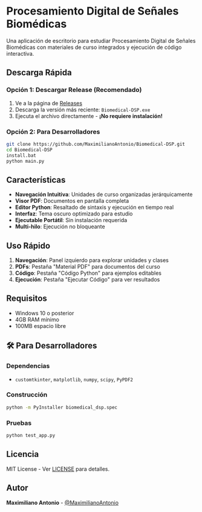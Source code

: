 # Procesamiento Digital de Señales Biomédicas

Una aplicación de escritorio para estudiar Procesamiento Digital de Señales Biomédicas con materiales de curso integrados y ejecución de código interactiva.

##  Descarga Rápida

### Opción 1: Descargar Release (Recomendado)
1. Ve a la página de [Releases](https://github.com/MaximilianoAntonio/Biomedical-DSP/releases)
2. Descarga la versión más reciente: `Biomedical-DSP.exe`
3. Ejecuta el archivo directamente - **¡No requiere instalación!**

### Opción 2: Para Desarrolladores
```bash
git clone https://github.com/MaximilianoAntonio/Biomedical-DSP.git
cd Biomedical-DSP
install.bat
python main.py
```

##  Características 

-  **Navegación Intuitiva**: Unidades de curso organizadas jerárquicamente
- **Visor PDF**: Documentos en pantalla completa
-  **Editor Python**: Resaltado de sintaxis y ejecución en tiempo real
- **Interfaz**: Tema oscuro optimizado para estudio
- **Ejecutable Portátil**: Sin instalación requerida
- **Multi-hilo**: Ejecución no bloqueante

## Uso Rápido

1. **Navegación**: Panel izquierdo para explorar unidades y clases
2. **PDFs**: Pestaña "Material PDF" para documentos del curso
3. **Código**: Pestaña "Código Python" para ejemplos editables
4. **Ejecución**: Pestaña "Ejecutar Código" para ver resultados

## Requisitos

- Windows 10 o posterior
- 4GB RAM mínimo
- 100MB espacio libre

## 🛠️ Para Desarrolladores

### Dependencias
- `customtkinter`, `matplotlib`, `numpy`, `scipy`, `PyPDF2`

### Construcción
```bash
python -m PyInstaller biomedical_dsp.spec
```

### Pruebas
```bash
python test_app.py
```

## Licencia

MIT License - Ver [LICENSE](LICENSE) para detalles.

## Autor

**Maximiliano Antonio** - [@MaximilianoAntonio](https://github.com/MaximilianoAntonio)
